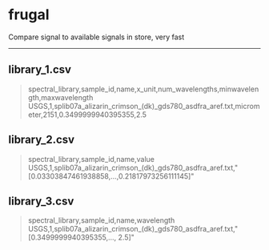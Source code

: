 # frugal
Compare signal to available signals in store, very fast

_____________
library_1.csv
-------------
>spectral_library,sample_id,name,x_unit,num_wavelengths,minwavelength,maxwavelength
USGS,1,splib07a_alizarin_crimson_(dk)_gds780_asdfra_aref.txt,micrometer,2151,0.3499999940395355,2.5

library_2.csv
-------------
>spectral_library,sample_id,name,value
USGS,1,splib07a_alizarin_crimson_(dk)_gds780_asdfra_aref.txt,"[0.03303847461938858,...,0.21817973256111145]"

library_3.csv
-------------
>spectral_library,sample_id,name,wavelength
USGS,1,splib07a_alizarin_crimson_(dk)_gds780_asdfra_aref.txt,"[0.3499999940395355,..., 2.5]"

